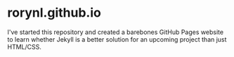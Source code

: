 # rorynl.github.io

I've started this repository and created a barebones GitHub Pages website to learn whether Jekyll is a better solution for an upcoming project than just HTML/CSS.
